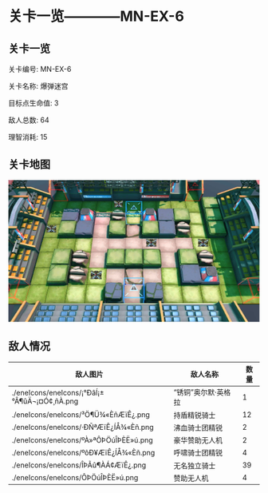 # 关卡一览————MN-EX-6


## 关卡一览

关卡编号: MN-EX-6

关卡名称: 爆弹迷宫

目标点生命值: 3

敌人总数: 64

理智消耗: 15


## 关卡地图
![MN-EX-6](./oprMap/MN-EX-6.png)

## 敌人情况

| 敌人图片 | 敌人名称 | 数量  |
|---------|-----|-----|
| ./eneIcons/eneIcons/¡°ÐâÍ­¡±°Â¶ûÄ¬¡¤Ó¢¸ñÀ­.png| “锈铜”奥尔默·英格拉  |   1  |
| ./eneIcons/eneIcons/³Ö¶Ü¾«ÈñÆïÊ¿.png| 持盾精锐骑士  |   12  |
| ./eneIcons/eneIcons/·ÐÑªÆïÊ¿ÍÅ¾«Èñ.png| 沸血骑士团精锐  |   2  |
| ./eneIcons/eneIcons/ºÀ»ªÔÞÖúÎÞÈË»ú.png| 豪华赞助无人机  |   2  |
| ./eneIcons/eneIcons/ºôÐ¥ÆïÊ¿ÍÅ¾«Èñ.png| 呼啸骑士团精锐  |   4  |
| ./eneIcons/eneIcons/ÎÞÃû¶ÀÁ¢ÆïÊ¿.png| 无名独立骑士  |   39  |
| ./eneIcons/eneIcons/ÔÞÖúÎÞÈË»ú.png| 赞助无人机  |   4  |
